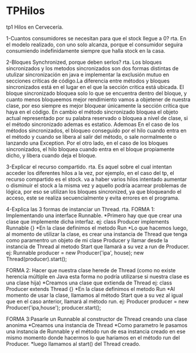 # TPHilos
tp1 Hilos en Cervecería.

1-Cuantos consumidores se necesitan para que el stock llegue a 0?
rta. En el modelo realizado, con uno solo alcanza, porque el consumidor seguira consumiendo indefinidamente siempre que halla stock en la casa.

2-Bloques Synchronized, porque deben serlos?
rta. Los bloques sincronizados y los metodos sincronizados son dos formas distintas de utulizar sincronización en java e implementar la exclusión mutuo en secciones críticas de código.La diferencia entre métodos y bloques sincronizados está en el lugar en el que la sección critica está ubicada. El bloque sincronizado bloquea solo lo que se encuentra dentro del bloque, y cuanto menos bloqueemos mejor rendimiento vamos a objetener de nuestra clase, por eso siempre es mejor bloquear únicamente la sección crítica que haya en el código. En cambio el método sincronizado bloquea el objeto actual representado por su palabra reservado o bloquea a nivel de clase, si el método sincronizado ademas es estatico. Ademoas En el caso de los métodos sincronizados, el bloqueo conseguido por el hilo cuando entra en el método y cuando se libera al salir del método, o sale normalmente o lanzando una Exception. Por el otro lado, en el caso de los bloques sincronizados, el hilo bloquea cuando entra en el bloque propiamente dicho, y libera cuando deja el bloque.

3-Explicar el recurso compartido.
 rta. Es aquel sobre el cual intentan acceder los diferentes hilos a la vez, por ejemplo, en el caso del tp, el recurso compartido es el stock. va a haber varios hilos intentado aumentar o disminuir el stock a la misma vez y aquello podría acarrear problemas de lógica, por eso se utilizan los bloques sincronized, ya que bloqueando el acceso, este se realiza secuencialmente y evita errores en el programa.

4-Explica las 3 formas de instanciar un Thread.
rta.
FORMA 1: Implementando una interface Runnable. 
*Primero hay que que crear una clase que implemente dicha  interfaz. ej: class Producer implements Runnable {}
*En la clase definimos el metodo Run
*Lo que hacemos luego, al momento de utilizar la clase, es crear una instancia de Thread que tenga como paramentro un objeto de mi clase Producer y llamar desde la instancia de Thread al metodo Start que llamará a su vez a run de Producer. ej:
Runnable producer = new Producer('ipa', house);
new Thread(producer).start();

FORMA 2: Hacer que nuestra clase herede de Thread (como no existe herencia múltiple en Java esta forma no podría utilizarse si nuestra clase es una clase hija)
*Creamos una clase que extienda de Thread  ej: class Producer extends Thread {}
*En la clase definimos el metodo Run
*Al momento de usar la clase, llamamos al método Start que a su vez al igual que en el caso anterior, llamará al método run.
ej:
Producer producer = new Producer('ipa,house');
producer.start();

FORMA 3:Pasarle un Runnable al constructor de Thread creando una clase anonima
*Creamos una instancia de Thread
*Como parametro le pasamos una instancia de Runnable y el método run de esa instancia creado en ese mismo momento donde hacermos lo que hariamos en el método run del Producer. 
*luego llamamos al start() del Thread creado.

